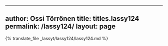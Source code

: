 
---
author: Ossi Törrönen
title: titles.lassy124
permalink: /lassy124/
layout: page
---
{% translate_file _lassyt/lassy124/lassy124.md %}